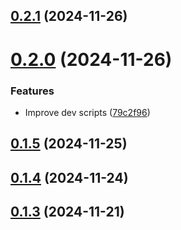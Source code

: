 ## [0.2.1](https://github.com/FAZuH/python-faz-bot-core/compare/v0.2.0...v0.2.1) (2024-11-26)



# [0.2.0](https://github.com/FAZuH/python-faz-bot-core/compare/v0.1.5...v0.2.0) (2024-11-26)


### Features

* Improve dev scripts ([79c2f96](https://github.com/FAZuH/python-faz-bot-core/commit/79c2f9645c187c069125f2dc1dc48485a9d90019))



## [0.1.5](https://github.com/FAZuH/python-faz-bot-core/compare/v0.1.4...v0.1.5) (2024-11-25)



## [0.1.4](https://github.com/FAZuH/python-faz-bot-core/compare/v0.1.3...v0.1.4) (2024-11-24)



## [0.1.3](https://github.com/FAZuH/python-faz-bot-core/compare/v0.1.2...v0.1.3) (2024-11-21)



